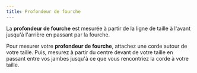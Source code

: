 ```yaml
---
title: Profondeur de fourche
---
```


La **profondeur de fourche** est mesurée à partir de la ligne de taille à l'avant jusqu'à l'arrière en passant par la fourche.

Pour mesurer votre **profondeur de fourche**, attachez une corde autour de votre taille. Puis, mesurez à partir du centre devant de votre taille en passant entre vos jambes jusqu'à ce que vous rencontriez la corde à votre taille.
<MeasieImage />
